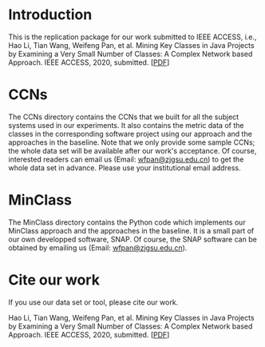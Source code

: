 # Introduction
This is the replication package for our work submitted to IEEE ACCESS, i.e., Hao Li, Tian Wang, Weifeng Pan, et al. Mining Key Classes in Java Projects by Examining a Very Small Number of Classes: A Complex Network based Approach. IEEE ACCESS, 2020, submitted. [[PDF](#)]

# CCNs
The CCNs directory contains the CCNs that we built for all the subject systems used in our experiments. It also contains the metric data of the classes in the corresponding software project using our approach and the approaches in the baseline. Note that we only provide some sample CCNs; the whole data set will be available after our work's acceptance. Of course, interested readers can email us (Email: wfpan@zjgsu.edu.cn) to get the whole data set in advance. Please use your institutional email address.

# MinClass
The MinClass directory contains the Python code which implements our MinClass approach and the approaches in the baseline. It is a small part of our own developped software, SNAP. Of course, the SNAP software can be obtained by emailing us (Email: wfpan@zjgsu.edu.cn).

# Cite our work
If you use our data set or tool, please cite our work.

Hao Li, Tian Wang, Weifeng Pan, et al. Mining Key Classes in Java Projects by Examining a Very Small Number of Classes: A Complex Network based Approach. IEEE ACCESS, 2020, submitted. [[PDF](#)]
